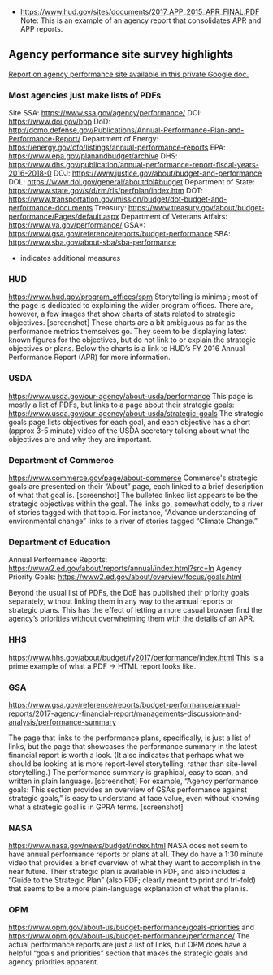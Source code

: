 * https://www.hud.gov/sites/documents/2017_APP_2015_APR_FINAL.PDF
Note: This is an example of an agency report that consolidates APR and APP reports.

## Agency performance site survey highlights
[Report on agency performance site available in this private Google doc.](https://docs.google.com/document/d/1PIdIgtCvqMcTsGdAAg1sosBULQq7YncTL-tbuEZPCKw/edit#) 
### Most agencies just make lists of PDFs
Site
SSA: https://www.ssa.gov/agency/performance/ 
DOI: https://www.doi.gov/bpp 
DoD: http://dcmo.defense.gov/Publications/Annual-Performance-Plan-and-Performance-Report/ 
Department of Energy: https://energy.gov/cfo/listings/annual-performance-reports 
EPA: https://www.epa.gov/planandbudget/archive 
DHS: https://www.dhs.gov/publication/annual-performance-report-fiscal-years-2016-2018-0
DOJ: https://www.justice.gov/about/budget-and-performance
DOL: https://www.dol.gov/general/aboutdol#budget
Department of State: https://www.state.gov/s/d/rm/rls/perfplan/index.htm
DOT: https://www.transportation.gov/mission/budget/dot-budget-and-performance-documents
Treasury: https://www.treasury.gov/about/budget-performance/Pages/default.aspx
Department of Veterans Affairs: https://www.va.gov/performance/
GSA*: https://www.gsa.gov/reference/reports/budget-performance
SBA: https://www.sba.gov/about-sba/sba-performance
* indicates additional measures

### HUD
https://www.hud.gov/program_offices/spm 
Storytelling is minimal; most of the page is dedicated to explaining the wider program offices. There are, however, a few images that show charts of stats related to strategic objectives. [screenshot] These charts are a bit ambiguous as far as the performance metrics themselves go. They seem to be displaying latest known figures for the objectives, but do not link to or explain the strategic objectives or plans. Below the charts is a link to HUD’s FY 2016 Annual Performance Report (APR) for more information.

### USDA
https://www.usda.gov/our-agency/about-usda/performance 
This page is mostly a list of PDFs, but links to a page about their strategic goals: https://www.usda.gov/our-agency/about-usda/strategic-goals
The strategic goals page lists objectives for each goal, and each objective has a short (approx 3-5 minute) video of the USDA secretary talking about what the objectives are and why they are important.

### Department of Commerce
https://www.commerce.gov/page/about-commerce 
Commerce's strategic goals are presented on their “About” page, each linked to a brief description of what that goal is. [screenshot] The bulleted linked list appears to be the strategic objectives within the goal. The links go, somewhat oddly, to a river of stories tagged with that topic. For instance, “Advance understanding of environmental change” links to a river of stories tagged “Climate Change.”

### Department of Education
Annual Performance Reports: https://www2.ed.gov/about/reports/annual/index.html?src=ln 
Agency Priority Goals: https://www2.ed.gov/about/overview/focus/goals.html 

Beyond the usual list of PDFs, the DoE has published their priority goals separately, without linking them in any way to the annual reports or strategic plans. This has the effect of letting a more casual browser find the agency’s priorities without overwhelming them with the details of an APR.

### HHS
https://www.hhs.gov/about/budget/fy2017/performance/index.html 
This is a prime example of what a PDF -> HTML report looks like.

### GSA
https://www.gsa.gov/reference/reports/budget-performance/annual-reports/2017-agency-financial-report/managements-discussion-and-analysis/performance-summary 

The page that links to the performance plans, specifically, is just a list of links, but the page that showcases the performance summary in the latest financial report is worth a look. (It also indicates that perhaps what we should be looking at is more report-level storytelling, rather than site-level storytelling.)
The performance summary is graphical, easy to scan, and written in plain language.  [screenshot]
For example, “Agency performance goals: This section provides an overview of GSA’s performance against strategic goals,” is easy to understand at face value, even without knowing what a strategic goal is in GPRA terms. [screenshot]

### NASA
https://www.nasa.gov/news/budget/index.html 
NASA does not seem to have annual performance reports or plans at all.
They do have a 1:30 minute video that provides a brief overview of what they want to accomplish in the near future.
Their strategic plan is available in PDF, and also includes a “Guide to the Strategic Plan” (also PDF; clearly meant to print and tri-fold) that seems to be a more plain-language explanation of what the plan is.

### OPM
https://www.opm.gov/about-us/budget-performance/goals-priorities and https://www.opm.gov/about-us/budget-performance/performance/ 
The actual performance reports are just a list of links, but OPM does have a helpful “goals and priorities” section that makes the strategic goals and agency priorities apparent.
